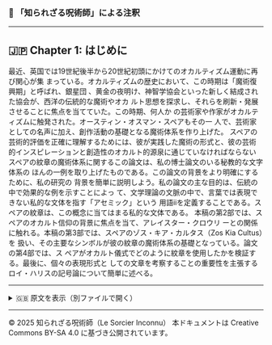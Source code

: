 ### 🐌 「知られざる呪術師」による注釈

---

## 🇯🇵 Chapter 1: はじめに

最近、英国では19世紀後半から20世紀初頭にかけてのオカルティズム運動に再び関心が集
まっている。オカルティズムの歴史において、この時期は「魔術復興期」と呼ばれ、銀星団
、黄金の夜明け、神智学協会といった新しく結成された協会が、西洋の伝統的な魔術やオカ
ルト思想を探求し、それらを刷新・発展させることに焦点を当てていた。この時期、何人か
の芸術家や作家がオカルティズムに触発された。オースティン・オスマン・スペアもその一
人で、芸術家としての名声に加え、創作活動の基礎となる魔術体系を作り上げた。
スペアの芸術的評価を正確に理解するためには、彼が実践した魔術の形式と、彼の芸術
的インスピレーションと創造性のオカルト的源泉に通じていなければならない
スペアの紋章の魔術体系に関するこの論文は、私の博士論文のいる秘教的な文字体系の
ほんの一例を取り上げたものである。この論文の背景をより明確にするために、私の研究の
背景を簡単に説明しよう。私の論文の主な目的は、伝統の中で効果的な例を示すことによっ
て、文学理論の文脈の中で、言葉では表現できない私的な文体を指す「アセミック」という
用語iiを定義することである。スペアの紋章は、この概念に当てはまる私的な文体である。
本稿の第2部では、スペアのオカルト信仰の背景に焦点を当て、アレイスター・クロウリ
ーとの関係に触れる。本稿の第3部では、スペアのゾス・キア・カルタス（Zos Kia Cultus）を
扱い、その主要なシンボルが彼の紋章の魔術体系の基礎となっている。論文の第4部では、ス
ペアがオカルト儀式でどのように紋章を使用したかを検証する。最後に、個々の表現形式と
しての文章を考察することの重要性を主張するロイ・ハリスの記号論について簡単に述べる。

---

<details>
<summary>🇬🇧 原文を表示（別ファイルで開く）</summary>

🔗 [原文を読む 01_intro_en.md](01_intro_en.md)

</details>

---

© 2025 知られざる呪術師（Le Sorcier Inconnu）
本ドキュメントは Creative Commons BY-SA 4.0 に基づき公開されています。

